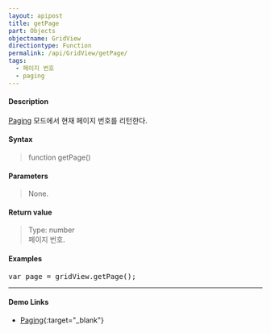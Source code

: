 ```yaml
---
layout: apipost
title: getPage
part: Objects
objectname: GridView
directiontype: Function
permalink: /api/GridView/getPage/
tags: 
  - 페이지 번호
  - paging
---
```



#### Description

 [Paging](/api/features/Paging/) 모드에서 현재 페이지 번호를 리턴한다.

#### Syntax

> function getPage()

#### Parameters

> None.

#### Return value

> Type: number  
> 페이지 번호.

#### Examples 

<pre class="prettyprint">
var page = gridView.getPage();
</pre>

---

#### Demo Links

* [Paging](http://demo.realgrid.com/Paging/paging1){:target="_blank"}